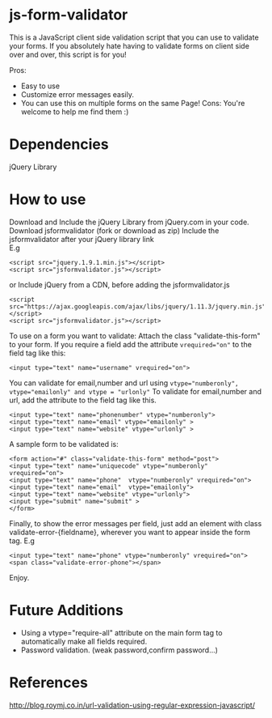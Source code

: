 # js-form-validator
This is a JavaScript client side validation script that you can use to validate your forms.
If you absolutely hate having to validate forms on client side over and over, this script is for you!

Pros: 
- Easy to use 
- Customize error messages easily.
- You can use this on multiple forms on the same Page!
Cons: You're welcome to help me find them  :)

Dependencies
============
jQuery Library

How to use
==========
Download and Include the jQuery Library from jQuery.com in your code.<br/>
Download jsformvalidator (fork or download as zip)
Include the jsformvalidator after your jQuery library link <br/>
E.g 

```
<script src="jquery.1.9.1.min.js"></script>
<script src="jsformvalidator.js"></script>
```
or Include jQuery from a CDN, before adding the jsformvalidator.js

```
<script src="https://ajax.googleapis.com/ajax/libs/jquery/1.11.3/jquery.min.js"></script>
<script src="jsformvalidator.js"></script>

```
To use on a form you want to validate: 
Attach the class "validate-this-form" to your form.
If you require a field add the attribute ``` vrequired="on" ``` to the field tag like this:

```
<input type="text" name="username" vrequired="on">
```

You can validate for email,number and url using ```vtype="numberonly", vtype="emailonly" and vtype = "urlonly"```
To validate for email,number and url, add the attribute to the field tag like this.  

``` 
<input type="text" name="phonenumber" vtype="numberonly"> 
<input type="text" name="email" vtype="emailonly" > 
<input type="text" name="website" vtype="urlonly" > 

```
A sample form to be validated is:

```
<form action="#" class="validate-this-form" method="post">
<input type="text" name="uniquecode" vtype="numberonly" vrequired="on">
<input type="text" name="phone"  vtype="numberonly" vrequired="on"> 
<input type="text" name="email"  vtype="emailonly"> 
<input type="text" name="website" vtype="urlonly"> 
<input type="submit" name="submit" >
</form>
```
Finally, to show the error messages per field, just add an element with class
validate-error-{fieldname}, wherever you want to appear inside the form tag. E.g 

```
<input type="text" name="phone" vtype="numberonly" vrequired="on">
<span class="validate-error-phone"></span>
```
Enjoy.

Future Additions
=================
- Using a vtype="require-all" attribute on the main form tag to automatically make all fields required.
- Password validation. (weak password,confirm password...)









References
==========
http://blog.roymj.co.in/url-validation-using-regular-expression-javascript/
